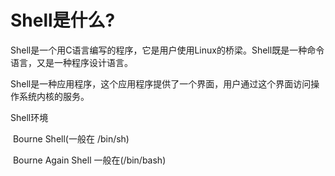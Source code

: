 # Shell是什么?

​	Shell是一个用C语言编写的程序，它是用户使用Linux的桥梁。Shell既是一种命令语言，又是一种程序设计语言。

​	Shell是一种应用程序，这个应用程序提供了一个界面，用户通过这个界面访问操作系统内核的服务。



Shell环境

​	Bourne Shell(一般在 /bin/sh)

​	Bourne Again Shell 一般在(/bin/bash)



